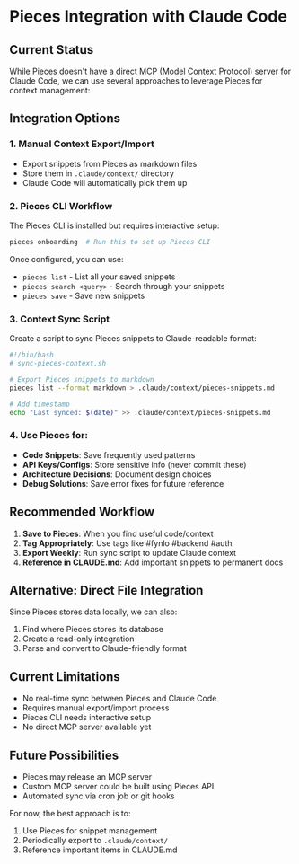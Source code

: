 # Pieces Integration with Claude Code

## Current Status

While Pieces doesn't have a direct MCP (Model Context Protocol) server for Claude Code, we can use several approaches to leverage Pieces for context management:

## Integration Options

### 1. Manual Context Export/Import
- Export snippets from Pieces as markdown files
- Store them in `.claude/context/` directory
- Claude Code will automatically pick them up

### 2. Pieces CLI Workflow
The Pieces CLI is installed but requires interactive setup:
```bash
pieces onboarding  # Run this to set up Pieces CLI
```

Once configured, you can use:
- `pieces list` - List all your saved snippets
- `pieces search <query>` - Search through your snippets
- `pieces save` - Save new snippets

### 3. Context Sync Script
Create a script to sync Pieces snippets to Claude-readable format:

```bash
#!/bin/bash
# sync-pieces-context.sh

# Export Pieces snippets to markdown
pieces list --format markdown > .claude/context/pieces-snippets.md

# Add timestamp
echo "Last synced: $(date)" >> .claude/context/pieces-snippets.md
```

### 4. Use Pieces for:
- **Code Snippets**: Save frequently used patterns
- **API Keys/Configs**: Store sensitive info (never commit these)
- **Architecture Decisions**: Document design choices
- **Debug Solutions**: Save error fixes for future reference

## Recommended Workflow

1. **Save to Pieces**: When you find useful code/context
2. **Tag Appropriately**: Use tags like #fynlo #backend #auth
3. **Export Weekly**: Run sync script to update Claude context
4. **Reference in CLAUDE.md**: Add important snippets to permanent docs

## Alternative: Direct File Integration

Since Pieces stores data locally, we can also:
1. Find where Pieces stores its database
2. Create a read-only integration
3. Parse and convert to Claude-friendly format

## Current Limitations

- No real-time sync between Pieces and Claude Code
- Requires manual export/import process
- Pieces CLI needs interactive setup
- No direct MCP server available yet

## Future Possibilities

- Pieces may release an MCP server
- Custom MCP server could be built using Pieces API
- Automated sync via cron job or git hooks

For now, the best approach is to:
1. Use Pieces for snippet management
2. Periodically export to `.claude/context/`
3. Reference important items in CLAUDE.md